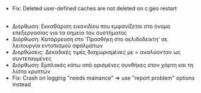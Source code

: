 ##

- Fix: Deleted user-defined caches are not deleted on c:geo restart

##

- Διόρθωση: Εκκαθάριση εικονιδίου που εμφανίζεται στο όνομα επεξεργασίας για τα σημεία του συστήματος
- Διόρθωση: Κατάρρευση στο 'Προσθήκη στο σελιδοδείκτη' σε λειτουργία εντοπισμού σφαλμάτων
- Διορθώσεις: Δεκαδικές τιμές διαχωρισμένες με = αναλύονταν ως συντεταγμένες
- Διόρθωση: Εμπλοκές κάτω από ορισμένες συνθήκες στον χάρτη και τη λίστα κρυπτών
- Fix: Crash on logging "needs mainance" => use "report problem" options instead
